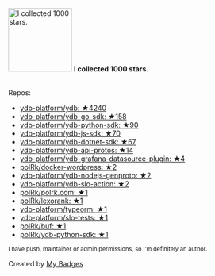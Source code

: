 <img src="https://my-badges.github.io/my-badges/stars-1000.png" alt="I collected 1000 stars." title="I collected 1000 stars." width="128">
<strong>I collected 1000 stars.</strong>
<br><br>

Repos:

* <a href="https://github.com/ydb-platform/ydb">ydb-platform/ydb: ★4240</a>
* <a href="https://github.com/ydb-platform/ydb-go-sdk">ydb-platform/ydb-go-sdk: ★158</a>
* <a href="https://github.com/ydb-platform/ydb-python-sdk">ydb-platform/ydb-python-sdk: ★90</a>
* <a href="https://github.com/ydb-platform/ydb-js-sdk">ydb-platform/ydb-js-sdk: ★70</a>
* <a href="https://github.com/ydb-platform/ydb-dotnet-sdk">ydb-platform/ydb-dotnet-sdk: ★67</a>
* <a href="https://github.com/ydb-platform/ydb-api-protos">ydb-platform/ydb-api-protos: ★14</a>
* <a href="https://github.com/ydb-platform/ydb-grafana-datasource-plugin">ydb-platform/ydb-grafana-datasource-plugin: ★4</a>
* <a href="https://github.com/polRk/docker-wordpress">polRk/docker-wordpress: ★2</a>
* <a href="https://github.com/ydb-platform/ydb-nodejs-genproto">ydb-platform/ydb-nodejs-genproto: ★2</a>
* <a href="https://github.com/ydb-platform/ydb-slo-action">ydb-platform/ydb-slo-action: ★2</a>
* <a href="https://github.com/polRk/polrk.com">polRk/polrk.com: ★1</a>
* <a href="https://github.com/polRk/lexorank">polRk/lexorank: ★1</a>
* <a href="https://github.com/ydb-platform/typeorm">ydb-platform/typeorm: ★1</a>
* <a href="https://github.com/ydb-platform/slo-tests">ydb-platform/slo-tests: ★1</a>
* <a href="https://github.com/polRk/buf">polRk/buf: ★1</a>
* <a href="https://github.com/polRk/ydb-python-sdk">polRk/ydb-python-sdk: ★1</a>

<sup>I have push, maintainer or admin permissions, so I'm definitely an author.<sup>



Created by <a href="https://github.com/my-badges/my-badges">My Badges</a>